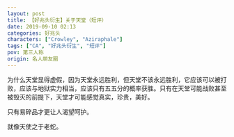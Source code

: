 ```yaml
---
layout: post
title: 【好兆头衍生】关于天堂（短评）
date: 2019-09-10 02:13
categories: 好兆头
characters: ["Crowley", "Aziraphale"]
tags: ["CA", "好兆头衍生", "短评"]
pov: 第三人称
origin: 名人朋友圈
---
```


为什么天堂显得虚假，因为天堂永远胜利，但天堂不该永远胜利，它应该可以被打败，应该与地狱实力相当，应该只有五五分的概率获胜。只有在天堂可能战败甚至被毁灭的前提下，天堂才可能感觉真实，珍贵，美好。

只有易碎品才更让人渴望呵护。

就像天使之于老蛇。
